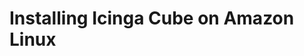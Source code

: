 # Installing Icinga Cube on Amazon Linux
<!-- {% set amazon_linux = True %} -->
<!-- {% include "02-Installation.md" %} -->
